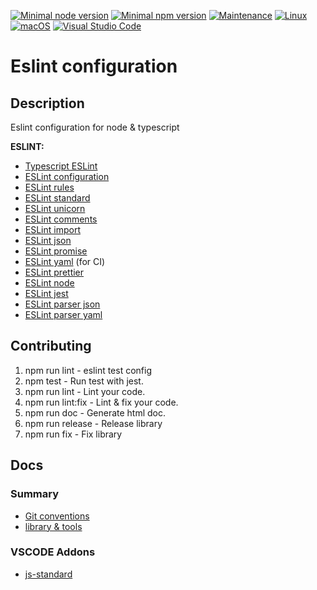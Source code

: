 [![Minimal node version](https://img.shields.io/static/v1?label=node&message=%3E=14.16&logo=node.js&color)](https://nodejs.org/about/releases/)
[![Minimal npm version](https://img.shields.io/static/v1?label=npm&message=%3E=6.14.12&logo=npm&color)](https://github.com/npm/cli/releases)
[![Maintenance](https://img.shields.io/badge/Maintained%3F-yes-green.svg)](https://GitHub.com/Naereen/StrapDown.js/graphs/commit-activity)
[![Linux](https://svgshare.com/i/Zhy.svg)](https://svgshare.com/i/Zhy.svg)
[![macOS](https://svgshare.com/i/ZjP.svg)](https://svgshare.com/i/ZjP.svg)
[![Visual Studio Code](https://img.shields.io/badge/--007ACC?logo=visual%20studio%20code&logoColor=ffffff)](https://code.visualstudio.com/)

# Eslint configuration

## Description

Eslint configuration for node & typescript

**ESLINT:**

- [Typescript ESLint](https://typescript-eslint.io)
- [ESLint configuration](https://eslint.org/docs/user-guide/configuring/)
- [ESLint rules](https://eslint.org/docs/rules/)
- [ESLint standard](https://www.npmjs.com/package/eslint-config-standard)
- [ESLint unicorn](https://github.com/sindresorhus/eslint-plugin-unicorn)
- [ESLint comments](https://mysticatea.github.io/eslint-plugin-eslint-comments/)
- [ESLint import](https://github.com/import-js/eslint-plugin-import)
- [ESLint json](https://www.npmjs.com/package/eslint-plugin-jsonc)
- [ESLint promise](https://www.npmjs.com/package/eslint-plugin-promise)
- [ESLint yaml](https://www.npmjs.com/package/eslint-plugin-yml) (for CI)
- [ESLint prettier](https://github.com/prettier/eslint-config-prettier)
- [ESLint node](https://www.npmjs.com/package/eslint-plugin-n)
- [ESLint jest](https://www.npmjs.com/package/eslint-plugin-jest)
- [ESLint parser json](https://www.npmjs.com/package/jsonc-eslint-parser)
- [ESLint parser yaml](https://www.npmjs.com/package/yaml-eslint-parser)


## Contributing

1. npm run lint - eslint test config
2. npm test - Run test with jest.
3. npm run lint - Lint your code.
4. npm run lint:fix - Lint & fix your code.
5. npm run doc - Generate html doc.
6. npm run release - Release library
7. npm run fix - Fix library

## Docs

### Summary

- [Git conventions](conventions.md)
- [library & tools](tools.md)

### VSCODE Addons

- [js-standard](https://marketplace.visualstudio.com/items?itemName=standard.vscode-standard)
